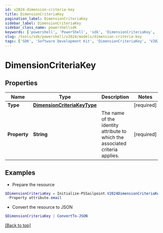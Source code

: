 ```yaml
---
id: v2024-dimension-criteria-key
title: DimensionCriteriaKey
pagination_label: DimensionCriteriaKey
sidebar_label: DimensionCriteriaKey
sidebar_class_name: powershellsdk
keywords: ['powershell', 'PowerShell', 'sdk', 'DimensionCriteriaKey', 'V2024DimensionCriteriaKey'] 
slug: /tools/sdk/powershell/v2024/models/dimension-criteria-key
tags: ['SDK', 'Software Development Kit', 'DimensionCriteriaKey', 'V2024DimensionCriteriaKey']
---
```



# DimensionCriteriaKey

## Properties

Name | Type | Description | Notes
------------ | ------------- | ------------- | -------------
**Type** | [**DimensionCriteriaKeyType**](dimension-criteria-key-type) |  | [required]
**Property** | **String** | The name of the identity attribute to which the associated criteria applies. | [required]

## Examples

- Prepare the resource
```powershell
$DimensionCriteriaKey = Initialize-PSSailpoint.V2024DimensionCriteriaKey  -Type null `
 -Property attribute.email
```

- Convert the resource to JSON
```powershell
$DimensionCriteriaKey | ConvertTo-JSON
```


[[Back to top]](#) 

